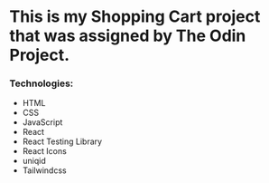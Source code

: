 # This is my Shopping Cart project that was assigned by The Odin Project.

### Technologies:
- HTML
- CSS
- JavaScript
- React
- React Testing Library
- React Icons
- uniqid
- Tailwindcss